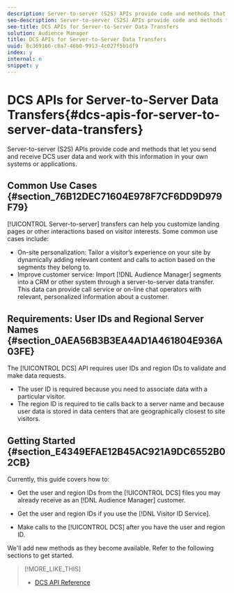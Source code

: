 ```yaml
---
description: Server-to-server (S2S) APIs provide code and methods that let you send and receive DCS user data and work with this information in your own systems or applications.
seo-description: Server-to-server (S2S) APIs provide code and methods that let you send and receive DCS user data and work with this information in your own systems or applications.
seo-title: DCS APIs for Server-to-Server Data Transfers
solution: Audience Manager
title: DCS APIs for Server-to-Server Data Transfers
uuid: 8c369166-c8a7-46b0-9913-4c027f5b1df9
index: y
internal: n
snippet: y
---
```


# DCS APIs for Server-to-Server Data Transfers{#dcs-apis-for-server-to-server-data-transfers}

Server-to-server (S2S) APIs provide code and methods that let you send and receive DCS user data and work with this information in your own systems or applications.

## Common Use Cases {#section_76B12DEC71604E978F7CF6DD9D979F79}

[!UICONTROL Server-to-server] transfers can help you customize landing pages or other interactions based on visitor interests. Some common use cases include:

* On-site personalization: Tailor a visitor’s experience on your site by dynamically adding relevant content and calls to action based on the segments they belong to. 
* Improve customer service: Import [!DNL Audience Manager] segments into a CRM or other system through a server-to-server data transfer. This data can provide call service or on-line chat operators with relevant, personalized information about a customer.

## Requirements: User IDs and Regional Server Names {#section_0AEA56B3B3EA4AD1A461804E936A03FE}

The [!UICONTROL DCS] API requires user IDs and region IDs to validate and make data requests.

* The user ID is required because you need to associate data with a particular visitor. 
* The region ID is required to tie calls back to a server name and because user data is stored in data centers that are geographically closest to site visitors.

## Getting Started {#section_E4349EFAE12B45AC921A9DC6552B02CB}

Currently, this guide covers how to:

* Get the user and region IDs from the [!UICONTROL DCS] files you may already receive as an [!DNL Audience Manager] customer. 

* Get the user and region IDs if you use the [!DNL Visitor ID Service]. 
* Make calls to the [!UICONTROL DCS] after you have the user and region ID.

We'll add new methods as they become available. Refer to the following sections to get started. 

>[!MORE_LIKE_THIS]
>
>* [DCS API Reference](../../../c-api/dcs-intro/dcs-api-reference/dcs-api-reference.md#concept_DCDCAF1BB264442A86A2C007AD4BF366)
